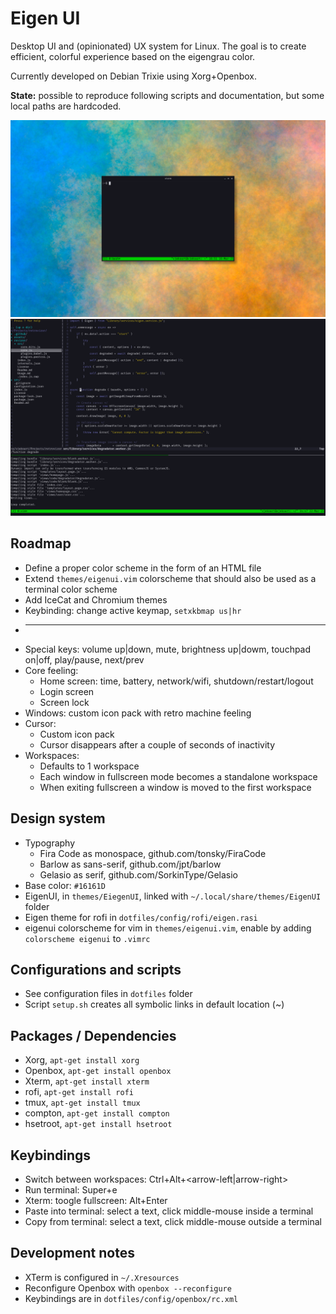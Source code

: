 # Eigen UI

Desktop UI and (opinionated) UX system for Linux. The goal is to create efficient, colorful experience based on the eigengrau color.

Currently developed on Debian Trixie using Xorg+Openbox.

**State:** possible to reproduce following scripts and documentation, but some local paths are hardcoded.

![Screenshot: Eigen UI start](screenshots/2025-03-16-eigen-ui-start-1920x1200.png)
![Screenshot: Eigen UI windows](screenshots/2025-03-16-eigen-ui-windows-1920x1200.png)

## Roadmap

* Define a proper color scheme in the form of an HTML file
* Extend `themes/eigenui.vim` colorscheme that should also be used as a terminal color scheme
* Add IceCat and Chromium themes
* Keybinding: change active keymap, `setxkbmap us|hr`
* ---
* Special keys: volume up|down, mute, brightness up|dowm, touchpad on|off, play/pause, next/prev
* Core feeling:
    * Home screen: time, battery, network/wifi, shutdown/restart/logout
    * Login screen
    * Screen lock
* Windows: custom icon pack with retro machine feeling
* Cursor:
    * Custom icon pack
    * Cursor disappears after a couple of seconds of inactivity
* Workspaces:
	* Defaults to 1 workspace
	* Each window in fullscreen mode becomes a standalone workspace
	* When exiting fullscreen a window is moved to the first workspace

## Design system

* Typography
	* Fira Code as monospace, github.com/tonsky/FiraCode
	* Barlow as sans-serif, github.com/jpt/barlow
	* Gelasio as serif, github.com/SorkinType/Gelasio
* Base color: `#16161D`
* EigenUI, in `themes/EiegenUI`, linked with `~/.local/share/themes/EigenUI` folder
* Eigen theme for rofi in `dotfiles/config/rofi/eigen.rasi`
* eigenui colorscheme for vim in `themes/eigenui.vim`, enable by adding `colorscheme eigenui` to `.vimrc`

## Configurations and scripts

* See configuration files in `dotfiles` folder
* Script `setup.sh` creates all symbolic links in default location (~)

## Packages / Dependencies

* Xorg, `apt-get install xorg`
* Openbox, `apt-get install openbox`
* Xterm, `apt-get install xterm`
* rofi, `apt-get install rofi`
* tmux, `apt-get install tmux`
* compton, `apt-get install compton`
* hsetroot, `apt-get install hsetroot`

## Keybindings

* Switch between workspaces: Ctrl+Alt+<arrow-left|arrow-right>
* Run terminal: Super+e
* Xterm: toogle fullscreen: Alt+Enter
* Paste into terminal: select a text, click middle-mouse inside a terminal
* Copy from terminal: select a text, click middle-mouse outside a terminal

## Development notes

* XTerm is configured in `~/.Xresources`
* Reconfigure Openbox with `openbox --reconfigure`
* Keybindings are in `dotfiles/config/openbox/rc.xml`

